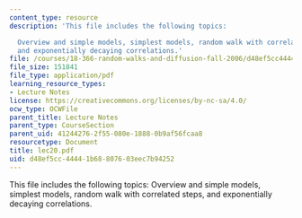 ```yaml
---
content_type: resource
description: 'This file includes the following topics:

  Overview and simple models, simplest models, random walk with correlated steps,
  and exponentially decaying correlations.'
file: /courses/18-366-random-walks-and-diffusion-fall-2006/d48ef5cc44441b68807603eec7b94252_lec20.pdf
file_size: 151841
file_type: application/pdf
learning_resource_types:
- Lecture Notes
license: https://creativecommons.org/licenses/by-nc-sa/4.0/
ocw_type: OCWFile
parent_title: Lecture Notes
parent_type: CourseSection
parent_uid: 41244276-2f55-080e-1888-0b9af56fcaa8
resourcetype: Document
title: lec20.pdf
uid: d48ef5cc-4444-1b68-8076-03eec7b94252
---
```

This file includes the following topics:
Overview and simple models, simplest models, random walk with correlated steps, and exponentially decaying correlations.